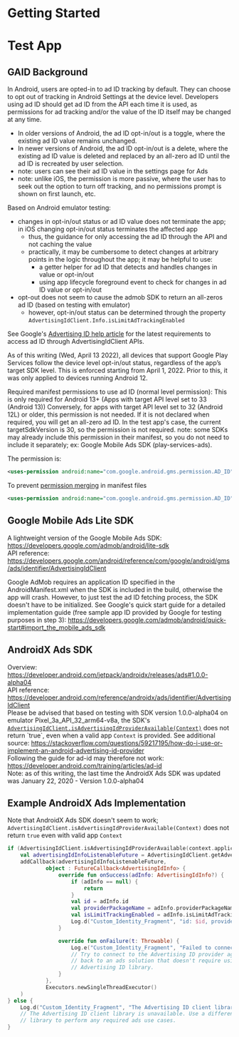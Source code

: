 # Getting Started

# Test App
## GAID Background
In Android, users are opted-in to ad ID tracking by default. They can choose to opt out of tracking in Android Settings at the device level.
Developers using ad ID should get ad ID from the API each time it is used, as permissions for ad tracking and/or the value of the ID itself may be changed at any time.
- In older versions of Android, the ad ID opt-in/out is a toggle, where the existing ad ID value remains unchanged.
- In newer versions of Android, the ad ID opt-in/out is a delete, where the existing ad ID value is deleted and replaced by an all-zero ad ID until the ad ID is recreated by user selection.
- note: users can see their ad ID value in the settings page for Ads
- note: unlike iOS, the permission is more passive, where the user has to seek out the option to turn
off tracking, and no permissions prompt is shown on first launch, etc.

Based on Android emulator testing:
- changes in opt-in/out status or ad ID value does not terminate the app; in iOS changing opt-in/out status terminates the affected app
    - thus, the guidance for only accessing the ad ID through the API and not caching the value
    - practically, it may be cumbersome to detect changes at arbitrary points in the logic throughout the app;
    it may be helpful to use:
        - a getter helper for ad ID that detects and handles changes in value or opt-in/out
        - using app lifecycle foreground event to check for changes in ad ID value or opt-in/out
- opt-out does not seem to cause the admob SDK to return an all-zeros ad ID (based on testing with emulator)
    - however, opt-in/out status can be determined through the property `AdvertisingIdClient.Info.isLimitAdTrackingEnabled`

See Google's [Advertising ID help article](https://support.google.com/googleplay/android-developer/answer/6048248?hl=en) for the latest requirements to access ad ID through AdvertisingIdClient APIs.

As of this writing (Wed, April 13 2022), all devices that support Google Play Services follow the device level opt-in/out status, regardless of the app’s target SDK level. This is enforced starting from April 1, 2022. Prior to this, it was only applied to devices running Android 12.

Required manifest permissions to use ad ID (normal level permission):
This is only required for Android 13+ (Apps with target API level set to 33 (Android 13))
Conversely, for apps with target API level set to 32 (Android 12L) or older, this permission is not needed.
If it is not declared when required, you will get an all-zero ad ID.
In the test app's case, the current targetSdkVersion is 30, so the permission is not required.
note: some SDKs may already include this permission in their manifest, so you do not need to include it separately; ex: Google Mobile Ads SDK (play-services-ads).

The permission is:
```xml
<uses-permission android:name="com.google.android.gms.permission.AD_ID"/>
```
To prevent [permission merging](https://developer.android.com/studio/build/manage-manifests#merge-manifests) in manifest files
```xml
<uses-permission android:name="com.google.android.gms.permission.AD_ID" tools:node="remove"/>
```




## Google Mobile Ads Lite SDK
A lightweight version of the Google Mobile Ads SDK: https://developers.google.com/admob/android/lite-sdk  
API reference: https://developers.google.com/android/reference/com/google/android/gms/ads/identifier/AdvertisingIdClient

Google AdMob requires an application ID specified in the AndroidManifest.xml when the SDK is included in the build, otherwise the app will crash. However, to just test the ad ID fetching process, the SDK doesn't have to be initialized. See Google's quick start guide for a detailed implementation guide (free sample app ID provided by Google for testing purposes in step 3): https://developers.google.com/admob/android/quick-start#import_the_mobile_ads_sdk

## AndroidX Ads SDK
Overview: https://developer.android.com/jetpack/androidx/releases/ads#1.0.0-alpha04  
API reference: https://developer.android.com/reference/androidx/ads/identifier/AdvertisingIdClient  
Please be advised that based on testing with SDK version 1.0.0-alpha04 on emulator Pixel_3a_API_32_arm64-v8a, the SDK's [`AdvertisingIdClient.isAdvertisingIdProviderAvailable(Context)`](https://developer.android.com/reference/androidx/ads/identifier/AdvertisingIdClient#isAdvertisingIdProviderAvailable(android.content.Context)) does not return `true`, even when a valid app `Context` is provided. See additional source: https://stackoverflow.com/questions/59217195/how-do-i-use-or-implement-an-android-advertising-id-provider  
Following the guide for ad-id may therefore not work: https://developer.android.com/training/articles/ad-id  
Note: as of this writing, the last time the AndroidX Ads SDK was updated was January 22, 2020 - Version 1.0.0-alpha04

## Example AndroidX Ads Implementation
Note that AndroidX Ads SDK doesn't seem to work; `AdvertisingIdClient.isAdvertisingIdProviderAvailable(Context)` does not return `true` even with valid app `Context`
```kotlin
if (AdvertisingIdClient.isAdvertisingIdProviderAvailable(context.applicationContext)) {
    val advertisingIdInfoListenableFuture = AdvertisingIdClient.getAdvertisingIdInfo(context.applicationContext)
    addCallback(advertisingIdInfoListenableFuture,
            object : FutureCallback<AdvertisingIdInfo> {
                override fun onSuccess(adInfo: AdvertisingIdInfo?) {
                    if (adInfo == null) {
                        return
                    }
                    val id = adInfo.id
                    val providerPackageName = adInfo.providerPackageName
                    val isLimitTrackingEnabled = adInfo.isLimitAdTrackingEnabled
                    Log.d("Custom_Identity_Fragment", "id: $id, providerPackageName: $providerPackageName, isLimitTrackingEnabled: $isLimitTrackingEnabled")
                }

                override fun onFailure(t: Throwable) {
                    Log.e("Custom_Identity_Fragment", "Failed to connect to Advertising ID provider: $t")
                    // Try to connect to the Advertising ID provider again, or fall
                    // back to an ads solution that doesn't require using the
                    // Advertising ID library.
                }
            },
            Executors.newSingleThreadExecutor()
    )
} else {
    Log.d("Custom_Identity_Fragment", "The Advertising ID client library is unavailable.")
    // The Advertising ID client library is unavailable. Use a different
    // library to perform any required ads use cases.
}
```